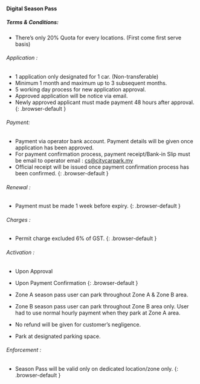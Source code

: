 #### Digital Season Pass

##### Terms & Conditions:

* There’s only 20% Quota for every locations. (First come first serve basis)

###### Application :
* 1 application only designated for 1 car. (Non-transferable)
* Minimum 1 month and maximum up to 3 subsequent months.
* 5 working day process for new application approval.
* Approved application will be notice via email.
* Newly approved applicant must made payment 48 hours after approval.
{: .browser-default }

###### Payment:
* Payment via operator bank account. Payment details will be given once application has been approved.
* For payment confirmation process, payment receipt/Bank-in Slip must be email to operator email : cs@citycarpark.my
* Official receipt will be issued once payment confirmation process has been confirmed.
{: .browser-default }

###### Renewal :
* Payment must be made 1 week before expiry.
{: .browser-default }

###### Charges :
* Permit charge excluded 6% of GST.
{: .browser-default }

###### Activation :
* Upon Approval
* Upon Payment Confirmation
{: .browser-default }

* Zone A season pass user can park throughout Zone A & Zone B area.
* Zone B season pass user can park throughout Zone B area only. User had to use normal hourly payment when they park at Zone A area.
* No refund will be given for customer’s negligence.
* Park at designated parking space.

###### Enforcement :
* Season Pass will be valid only on dedicated location/zone only.
{: .browser-default }
